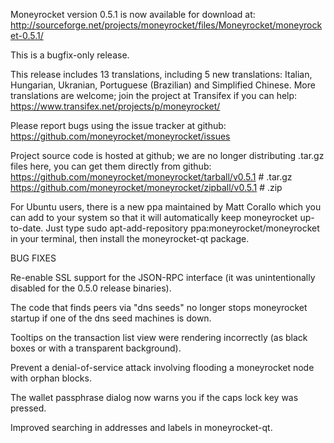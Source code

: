Moneyrocket version 0.5.1 is now available for download at:
http://sourceforge.net/projects/moneyrocket/files/Moneyrocket/moneyrocket-0.5.1/

This is a bugfix-only release.

This release includes 13 translations, including 5 new translations:
Italian, Hungarian, Ukranian, Portuguese (Brazilian) and Simplified Chinese.
More translations are welcome; join the project at Transifex if you can help:
https://www.transifex.net/projects/p/moneyrocket/

Please report bugs using the issue tracker at github:
https://github.com/moneyrocket/moneyrocket/issues

Project source code is hosted at github; we are no longer
distributing .tar.gz files here, you can get them
directly from github:
https://github.com/moneyrocket/moneyrocket/tarball/v0.5.1  # .tar.gz
https://github.com/moneyrocket/moneyrocket/zipball/v0.5.1  # .zip

For Ubuntu users, there is a new ppa maintained by Matt Corallo which
you can add to your system so that it will automatically keep
moneyrocket up-to-date.  Just type
sudo apt-add-repository ppa:moneyrocket/moneyrocket
in your terminal, then install the moneyrocket-qt package.


BUG FIXES

Re-enable SSL support for the JSON-RPC interface (it was unintentionally
disabled for the 0.5.0 release binaries).

The code that finds peers via "dns seeds" no longer stops moneyrocket startup
if one of the dns seed machines is down.

Tooltips on the transaction list view were rendering incorrectly (as black boxes
or with a transparent background).

Prevent a denial-of-service attack involving flooding a moneyrocket node with
orphan blocks.

The wallet passphrase dialog now warns you if the caps lock key was pressed.

Improved searching in addresses and labels in moneyrocket-qt.
